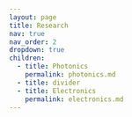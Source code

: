 ```yaml
---
layout: page
title: Research
nav: true
nav_order: 2
dropdown: true
children:
  - title: Photonics
    permalink: photonics.md
  - title: divider
  - title: Electronics
    permalink: electronics.md
---
```

